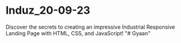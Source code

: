 # Induz_20-09-23
Discover the secrets to creating an impressive Industrial Responsive Landing Page with HTML, CSS, and JavaScript!
"# Gyaan" 
